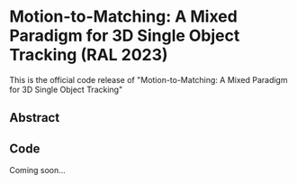 # Motion-to-Matching: A Mixed Paradigm for 3D Single Object Tracking (RAL 2023)

This is the official code release of "Motion-to-Matching: A Mixed Paradigm for 3D Single Object Tracking"

## Abstract

## Code
Coming soon...
